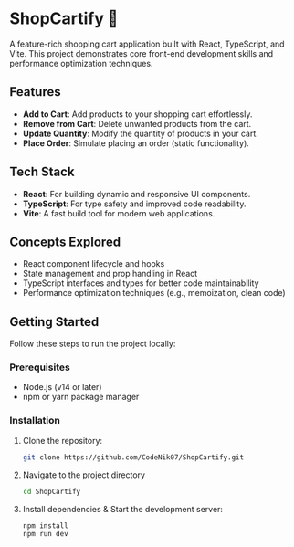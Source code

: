 # ShopCartify 🛒

A feature-rich shopping cart application built with React, TypeScript, and Vite. This project demonstrates core front-end development skills and performance optimization techniques.

## Features
- **Add to Cart**: Add products to your shopping cart effortlessly.
- **Remove from Cart**: Delete unwanted products from the cart.
- **Update Quantity**: Modify the quantity of products in your cart.
- **Place Order**: Simulate placing an order (static functionality).

## Tech Stack
- **React**: For building dynamic and responsive UI components.
- **TypeScript**: For type safety and improved code readability.
- **Vite**: A fast build tool for modern web applications.

## Concepts Explored
- React component lifecycle and hooks
- State management and prop handling in React
- TypeScript interfaces and types for better code maintainability
- Performance optimization techniques (e.g., memoization, clean code)

## Getting Started
Follow these steps to run the project locally:

### Prerequisites
- Node.js (v14 or later)
- npm or yarn package manager

### Installation
1. Clone the repository:
   ```bash
   git clone https://github.com/CodeNik07/ShopCartify.git
   ```

2. Navigate to the project directory
   ```bash
   cd ShopCartify
   ```

3. Install dependencies & Start the development server:
   ```bash
   npm install
   npm run dev
   ```

